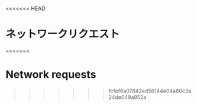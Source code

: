 
<<<<<<< HEAD
# ネットワークリクエスト
=======
# Network requests
>>>>>>> fcfef6a07842ed56144e04a80c3a24de049a952a
